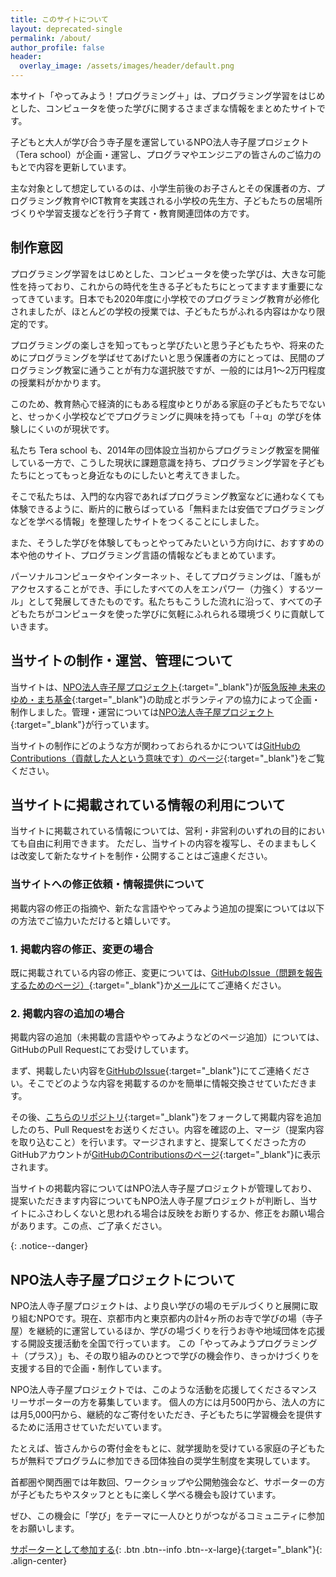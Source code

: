 ```yaml
---
title: このサイトについて
layout: deprecated-single
permalink: /about/
author_profile: false
header:
  overlay_image: /assets/images/header/default.png
---
```

本サイト「やってみよう！プログラミング＋」は、プログラミング学習をはじめとした、コンピュータを使った学びに関するさまざまな情報をまとめたサイトです。

子どもと大人が学び合う寺子屋を運営しているNPO法人寺子屋プロジェクト（Tera school）が企画・運営し、プログラマやエンジニアの皆さんのご協力のもとで内容を更新しています。

主な対象として想定しているのは、小学生前後のお子さんとその保護者の方、プログラミング教育やICT教育を実践される小学校の先生方、子どもたちの居場所づくりや学習支援などを行う子育て・教育関連団体の方です。

## 制作意図
プログラミング学習をはじめとした、コンピュータを使った学びは、大きな可能性を持っており、これからの時代を生きる子どもたちにとってますます重要になってきています。日本でも2020年度に小学校でのプログラミング教育が必修化されましたが、ほとんどの学校の授業では、子どもたちがふれる内容はかなり限定的です。

プログラミングの楽しさを知ってもっと学びたいと思う子どもたちや、将来のためにプログラミングを学ばせてあげたいと思う保護者の方にとっては、民間のプログラミング教室に通うことが有力な選択肢ですが、一般的には月1〜2万円程度の授業料がかかります。

このため、教育熱心で経済的にもある程度ゆとりがある家庭の子どもたちでないと、せっかく小学校などでプログラミングに興味を持っても「＋α」の学びを体験しにくいのが現状です。

私たち Tera school も、2014年の団体設立当初からプログラミング教室を開催している一方で、こうした現状に課題意識を持ち、プログラミング学習を子どもたちにとってもっと身近なものにしたいと考えてきました。

そこで私たちは、入門的な内容であればプログラミング教室などに通わなくても体験できるように、断片的に散らばっている「無料または安価でプログラミングなどを学べる情報」を整理したサイトをつくることにしました。

また、そうした学びを体験してもっとやってみたいという方向けに、おすすめの本や他のサイト、プログラミング言語の情報などもまとめています。

パーソナルコンピュータやインターネット、そしてプログラミングは、「誰もがアクセスすることができ、手にしたすべての人をエンパワー（力強く）するツール」として発展してきたものです。私たちもこうした流れに沿って、すべての子どもたちがコンピュータを使った学びに気軽にふれられる環境づくりに貢献していきます。

## 当サイトの制作・運営、管理について
当サイトは、[NPO法人寺子屋プロジェクト](){:target="_blank"}が[阪急阪神 未来のゆめ・まち基金](https://www.hankyu-hanshin.co.jp/yume-machi/kikin.html){:target="_blank"}の助成とボランティアの協力によって企画・制作しました。管理・運営については[NPO法人寺子屋プロジェクト](){:target="_blank"}が行っています。

当サイトの制作にどのような方が関わっておられるかについては[GitHubのContributions（貢献した人という意味です）のページ](https://github.com/teraschool/teraschool.github.io/graphs/contributors){:target="_blank"}をご覧ください。

## 当サイトに掲載されている情報の利用について
当サイトに掲載されている情報については、営利・非営利のいずれの目的においても自由に利用できます。
ただし、当サイトの内容を複写し、そのままもしくは改変して新たなサイトを制作・公開することはご遠慮ください。

### 当サイトへの修正依頼・情報提供について
掲載内容の修正の指摘や、新たな言語ややってみよう追加の提案については以下の方法でご協力いただけると嬉しいです。

### 1. 掲載内容の修正、変更の場合  
既に掲載されている内容の修正、変更については、[GitHubのIssue（問題を報告するためのページ）](https://github.com/teraschool/teraschool.github.io/issues){:target="_blank"}か[メール](mailto:lets@teraschool.org)にてご連絡ください。

### 2. 掲載内容の追加の場合  
掲載内容の追加（未掲載の言語ややってみようなどのページ追加）については、GitHubのPull Requestにてお受けしています。

まず、掲載したい内容を[GitHubのIssue](https://github.com/teraschool/teraschool.github.io/issues){:target="_blank"}にてご連絡ください。そこでどのような内容を掲載するのかを簡単に情報交換させていただきます。

その後、[こちらのリポジトリ](https://github.com/teraschool/teraschool.github.io){:target="_blank"}をフォークして掲載内容を追加したのち、Pull Requestをお送りください。内容を確認の上、マージ（提案内容を取り込むこと）を行います。マージされますと、提案してくださった方のGitHubアカウントが[GitHubのContributionsのページ](https://github.com/teraschool/teraschool.github.io/graphs/contributors){:target="_blank"}に表示されます。

<p>当サイトの掲載内容についてはNPO法人寺子屋プロジェクトが管理しており、提案いただきます内容についてもNPO法人寺子屋プロジェクトが判断し、当サイトにふさわしくないと思われる場合は反映をお断りするか、修正をお願い場合があります。この点、ご了承ください。</p>{: .notice--danger}

## NPO法人寺子屋プロジェクトについて
NPO法人寺子屋プロジェクトは、より良い学びの場のモデルづくりと展開に取り組むNPOです。現在、京都市内と東京都内の計4ヶ所のお寺で学びの場（寺子屋）を継続的に運営しているほか、学びの場づくりを行うお寺や地域団体を応援する開設支援活動を全国で行っています。 この「やってみようプログラミング＋（プラス）」も、その取り組みのひとつで学びの機会作り、きっかけづくりを支援する目的で企画・制作しています。

NPO法人寺子屋プロジェクトでは、このような活動を応援してくださるマンスリーサポーターの方を募集しています。 個人の方には月500円から、法人の方には月5,000円から、継続的なご寄付をいただき、子どもたちに学習機会を提供するために活用させていただいています。

たとえば、皆さんからの寄付金をもとに、就学援助を受けている家庭の子どもたちが無料でプログラムに参加できる団体独自の奨学生制度を実現しています。

首都圏や関西圏では年数回、ワークショップや公開勉強会など、サポーターの方が子どもたちやスタッフとともに楽しく学べる機会も設けています。

ぜひ、この機会に「学び」をテーマに一人ひとりがつながるコミュニティに参加をお願いします。

[サポーターとして参加する](https://teraschool.org/support){: .btn .btn--info .btn--x-large}{:target="_blank"}{: .align-center}